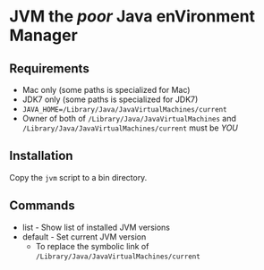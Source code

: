 # JVM the *poor* Java enVironment Manager

## Requirements

* Mac only (some paths is specialized for Mac)
* JDK7 only (some paths is specialized for JDK7)
* `JAVA_HOME=/Library/Java/JavaVirtualMachines/current`
* Owner of both of `/Library/Java/JavaVirtualMachines` and `/Library/Java/JavaVirtualMachines/current` must be *YOU*

## Installation

Copy the `jvm` script to a bin directory.

## Commands

* list - Show list of installed JVM versions
* default - Set current JVM version
    - To replace the symbolic link of `/Library/Java/JavaVirtualMachines/current`
